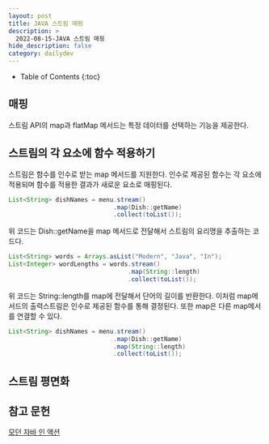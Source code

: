 ```yaml
---
layout: post
title: JAVA 스트림 매핑
description: >
  2022-08-15-JAVA 스트림 매핑
hide_description: false
category: dailydev
---
```


- Table of Contents
{:toc}

## 매핑
스트림 API의 map과 flatMap 메서드는 특정 데이터를 선택하는 기능을 제공한다.

## 스트림의 각 요소에 함수 적용하기
스트림은 함수를 인수로 받는 map 메서드를 지원한다. 인수로 제공된 함수는 각 요소에 적용되며 함수를 적용한 결과가 새로운 요소로 매핑된다.

```java
List<String> dishNames = menu.stream()
                             .map(Dish::getName)
                             .collect(toList());
```

위 코드는 Dish::getName을 map 메서드로 전달해서 스트림의 요리명을 추출하는 코드다.

```java
List<String> words = Arrays.asList("Modern", "Java", "In");
List<Integer> wordLengths = words.stream()
                                 .map(String::length)
                                 .collect(toList());
```

위 코드는 String::length를 map에 전달해서 단어의 길이를 반환한다.
이처럼 map메서드의 출력스트림은 인수로 제공된 함수를 통해 결정된다.
또한 map은 다른 map메서를 연결할 수 있다.

```java
List<String> dishNames = menu.stream()
                             .map(Dish::getName)
                             .map(String::length)
                             .collect(toList());
```

## 스트림 평면화





## 참고 문헌

[모던 자바 인 액션](https://www.aladin.co.kr/shop/wproduct.aspx?ItemId=200069290)
